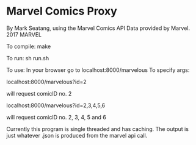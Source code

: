 # Marvel Comics Proxy
By Mark Seatang, using the Marvel Comics API
Data provided by Marvel.  2017 MARVEL

To compile:
make

To run:
sh run.sh

To use:
In your browser go to localhost:8000/marvelous
To specify args:

localhost:8000/marvelous?id=2

will request comicID no. 2

localhost:8000/marvelous?id=2,3,4,5,6

will request comicID no. 2, 3, 4, 5 and 6

Currently this program is single threaded and has caching.
The output is just whatever .json is produced from the marvel api call.
